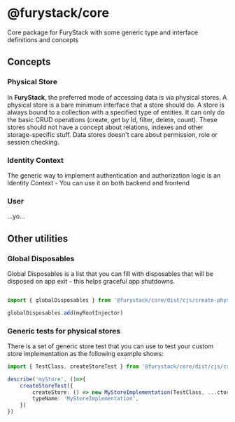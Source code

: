 # @furystack/core

Core package for FuryStack with some generic type and interface definitions and concepts

## Concepts

### Physical Store

In **FuryStack**, the preferred mode of accessing data is via physical stores. A physical store is a bare minimum interface that a store should do. A store is always bound to a collection with a specified type of entities. It can only do the basic CRUD operations (create, get by Id, filter, delete, count). These stores should not have a concept about relations, indexes and other storage-specific stuff. Data stores doesn't care about permission, role or session checking.

### Identity Context

The generic way to implement authentication and authorization logic is an Identity Context - You can use it on both backend and frontend

### User

...yo...

## Other utilities

### Global Disposables

Global Disposables is a list that you can fill with disposables that will be disposed on app exit - this helps graceful app shutdowns.
```ts

import { globalDisposables } from '@furystack/core/dist/cjs/create-physical-store-tests'

globalDisposables.add(myRootInjector)

```

### Generic tests for physical stores

There is a set of generic store test that you can use to test your custom store implementation as the following example shows:

```ts
import { TestClass, createStoreTest } from '@furystack/core/dist/cjs/create-physical-store-tests'

describe('myStore', ()=>{
    createStoreTest({
        createStore: () => new MyStoreImplementation(TestClass, ...ctorArgs),
        typeName: 'MyStoreImplementation',
    })
})


```
